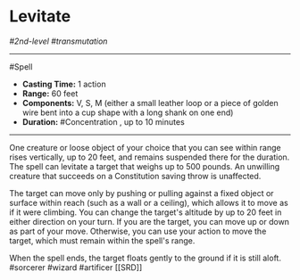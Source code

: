 # Levitate
*#2nd-level #transmutation*
___ 
#Spell
- **Casting Time:** 1 action
- **Range:** 60 feet
- **Components:** V, S, M (either a small leather loop or a piece of golden wire bent into a cup shape with a long shank on one end)
- **Duration:** #Concentration , up to 10 minutes
---
One creature or loose object of your choice that you can see within range rises vertically, up to 20 feet, and remains suspended there for the duration. The spell can levitate a target that weighs up to 500 pounds. An unwilling creature that succeeds on a Constitution saving throw is unaffected.

The target can move only by pushing or pulling against a fixed object or surface within reach (such as a wall or a ceiling), which allows it to move as if it were climbing. You can change the target's altitude by up to 20 feet in either direction on your turn. If you are the target, you can move up or down as part of your move. Otherwise, you can use your action to move the target, which must remain within the spell's range.

When the spell ends, the target floats gently to the ground if it is still aloft.
#sorcerer
#wizard
#artificer
[[SRD]]
